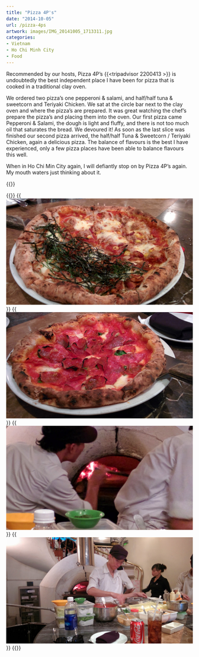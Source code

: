 ```yaml
---
title: "Pizza 4P's"
date: "2014-10-05"
url: /pizza-4ps
artwork: images/IMG_20141005_1713311.jpg
categories:
- Vietnam
- Ho Chi Minh City
- Food
---
```


Recommended by our hosts, Pizza 4P’s {{<tripadvisor 2200413 >}} is undoubtedly the best independent place I have been for pizza that is cooked in a traditional clay oven.

We ordered two pizza’s one pepperoni & salami, and half/half tuna & sweetcorn and Teriyaki Chicken. We sat at the circle bar next to the clay oven and where the pizza’s are prepared. It was great watching the chef’s prepare the pizza’s and placing them into the oven. Our first pizza came Pepperoni & Salami, the dough is light and fluffy, and there is not too much oil that saturates the bread. We devoured it! As soon as the last slice was finished our second pizza arrived, the half/half Tuna & Sweetcorn / Teriyaki Chicken, again a delicious pizza. The balance of flavours is the best I have experienced, only a few pizza places have been able to balance flavours this well.

When in Ho Chi Min City again, I will defiantly stop on by Pizza 4P’s again. My mouth waters just thinking about it.

{{<place ChIJm5PIZ-urNTER4MqorAvG2bo >}}


{{<gallery>}}
  {{<img src="images/IMG_20141005_1713311.jpg" title="Tuna &#038; Sweetcorn / Teriyaki Chicken" oriantation="square">}}
  {{<img src="images/IMG_20141005_165630.jpg" title="Pepperoni &#038; Salami">}}
  {{<img src="images/IMG_20141005_164136.jpg" title="Placing pizza into the clay oven">}}
  {{<img src="images/IMG_20141005_164012.jpg" title="Preparing the pizza">}}
{{</gallery>}}
